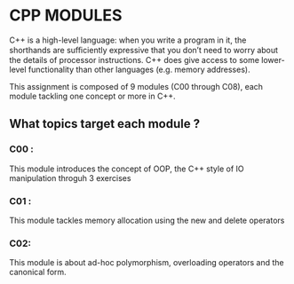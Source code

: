 # CPP MODULES

C++ is a high-level language: when you write a program in it, the shorthands are suﬃciently expressive that you don’t need to worry about the details of processor instructions. C++ does give access to some lower-level functionality than other languages (e.g. memory addresses).

This assignment is composed of 9 modules (C00 through C08), each module tackling one concept or more in C++.

<!--**CHECK THE WIKI PAGE FOR A THOROUGH EXPLANATION**-->

## What topics target each module ?

### C00 :
This module introduces the concept of OOP, the C++ style of IO manipulation throguh 3 exercises 

### C01 :
This module tackles memory allocation using the new and delete operators

### C02:
This module is about ad-hoc polymorphism, overloading operators and the canonical form.

